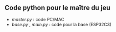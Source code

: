 ## Code python pour le maître du jeu

- _master.py_ : code PC/MAC
- _base.py_ , _main.py_ : code pour la base (ESP32C3)
